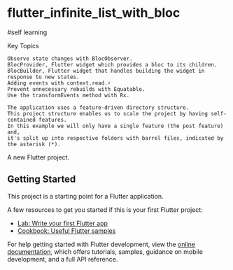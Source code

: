 # flutter_infinite_list_with_bloc

#self learning

Key Topics

    Observe state changes with BlocObserver.
    BlocProvider, Flutter widget which provides a bloc to its children.
    BlocBuilder, Flutter widget that handles building the widget in response to new states.
    Adding events with context.read.⚡
    Prevent unnecessary rebuilds with Equatable.
    Use the transformEvents method with Rx.
    
    The application uses a feature-driven directory structure.
    This project structure enables us to scale the project by having self-contained features.
    In this example we will only have a single feature (the post feature) and,
    it's split up into respective folders with barrel files, indicated by the asterisk (*).

A new Flutter project.

## Getting Started

This project is a starting point for a Flutter application.

A few resources to get you started if this is your first Flutter project:

- [Lab: Write your first Flutter app](https://docs.flutter.dev/get-started/codelab)
- [Cookbook: Useful Flutter samples](https://docs.flutter.dev/cookbook)

For help getting started with Flutter development, view the
[online documentation](https://docs.flutter.dev/), which offers tutorials,
samples, guidance on mobile development, and a full API reference.

